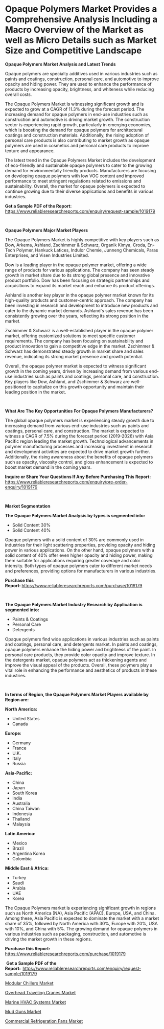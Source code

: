 <p><h1>Opaque Polymers Market Provides a Comprehensive Analysis Including a Macro Overview of the Market as well as Micro Details such as Market Size and Competitive Landscape</h1></p><p><strong>Opaque Polymers Market Analysis and Latest Trends</strong></p>
<p><p>Opaque polymers are specialty additives used in various industries such as paints and coatings, construction, personal care, and automotive to improve opacity and hiding power. They are used to enhance the performance of products by increasing opacity, brightness, and whiteness while reducing overall costs.</p><p>The Opaque Polymers Market is witnessing significant growth and is expected to grow at a CAGR of 11.3% during the forecast period. The increasing demand for opaque polymers in end-use industries such as construction and automotive is driving market growth. The construction sector is experiencing rapid growth, particularly in emerging economies, which is boosting the demand for opaque polymers for architectural coatings and construction materials. Additionally, the rising adoption of personal care products is also contributing to market growth as opaque polymers are used in cosmetics and personal care products to improve texture and appearance.</p><p>The latest trend in the Opaque Polymers Market includes the development of eco-friendly and sustainable opaque polymers to cater to the growing demand for environmentally friendly products. Manufacturers are focusing on developing opaque polymers with low VOC content and improved performance to meet stringent regulations related to emissions and sustainability. Overall, the market for opaque polymers is expected to continue growing due to their diverse applications and benefits in various industries.</p></p>
<p><strong>Get a Sample PDF of the Report:&nbsp;</strong> <a href="https://www.reliableresearchreports.com/enquiry/request-sample/1019179">https://www.reliableresearchreports.com/enquiry/request-sample/1019179</a></p>
<p>&nbsp;</p>
<p><strong>Opaque Polymers Major Market Players</strong></p>
<p><p>The Opaque Polymers Market is highly competitive with key players such as Dow, Arkema, Ashland, Zschimmer & Schwarz, Organik Kimya, Croda, En-Tech Polymer, Hankuck Latices, Indulor Chemie, Junneng Chemicals, Paras Enterprises, and Visen Industries Limited.</p><p>Dow is a leading player in the opaque polymer market, offering a wide range of products for various applications. The company has seen steady growth in market share due to its strong global presence and innovative product portfolio. Dow has been focusing on strategic partnerships and acquisitions to expand its market reach and enhance its product offerings.</p><p>Ashland is another key player in the opaque polymer market known for its high-quality products and customer-centric approach. The company has been investing in research and development to introduce new products and cater to the dynamic market demands. Ashland's sales revenue has been consistently growing over the years, reflecting its strong position in the market.</p><p>Zschimmer & Schwarz is a well-established player in the opaque polymer market, offering customized solutions to meet specific customer requirements. The company has been focusing on sustainability and product innovation to gain a competitive edge in the market. Zschimmer & Schwarz has demonstrated steady growth in market share and sales revenue, indicating its strong market presence and growth potential.</p><p>Overall, the opaque polymer market is expected to witness significant growth in the coming years, driven by increasing demand from various end-use industries such as paints and coatings, personal care, and construction. Key players like Dow, Ashland, and Zschimmer & Schwarz are well-positioned to capitalize on this growth opportunity and maintain their leading position in the market.</p></p>
<p>&nbsp;</p>
<p><strong>What Are The Key Opportunities For Opaque Polymers Manufacturers?</strong></p>
<p><p>The global opaque polymers market is experiencing steady growth due to increasing demand from various end-use industries such as paints and coatings, personal care, and construction. The market is expected to witness a CAGR of 7.5% during the forecast period (2019-2026) with Asia Pacific region leading the market growth. Technological advancements in polymer manufacturing processes and increasing investment in research and development activities are expected to drive market growth further. Additionally, the rising awareness about the benefits of opaque polymers such as opacity, viscosity control, and gloss enhancement is expected to boost market demand in the coming years.</p></p>
<p><strong>Inquire or Share Your Questions If Any Before Purchasing This Report:</strong> <a href="https://www.reliableresearchreports.com/enquiry/pre-order-enquiry/1019179">https://www.reliableresearchreports.com/enquiry/pre-order-enquiry/1019179</a></p>
<p>&nbsp;</p>
<p><strong>Market Segmentation</strong></p>
<p><strong>The Opaque Polymers Market Analysis by types is segmented into:</strong></p>
<p><ul><li>Solid Content 30%</li><li>Solid Content 40%</li></ul></p>
<p><p>Opaque polymers with a solid content of 30% are commonly used in industries for their light scattering properties, providing opacity and hiding power in various applications. On the other hand, opaque polymers with a solid content of 40% offer even higher opacity and hiding power, making them suitable for applications requiring greater coverage and color intensity. Both types of opaque polymers cater to different market needs and preferences, providing options for manufacturers in various industries.</p></p>
<p><strong>Purchase this Report:&nbsp;</strong><a href="https://www.reliableresearchreports.com/purchase/1019179">https://www.reliableresearchreports.com/purchase/1019179</a></p>
<p>&nbsp;</p>
<p><strong>The Opaque Polymers Market Industry Research by Application is segmented into:</strong></p>
<p><ul><li>Paints & Coatings</li><li>Personal Care</li><li>Detergents</li></ul></p>
<p><p>Opaque polymers find wide applications in various industries such as paints and coatings, personal care, and detergents market. In paints and coatings, opaque polymers enhance the hiding power and brightness of the paint. In personal care products, they provide color opacity and improve texture. In the detergents market, opaque polymers act as thickening agents and improve the visual appeal of the products. Overall, these polymers play a vital role in enhancing the performance and aesthetics of products in these industries.</p></p>
<p>&nbsp;</p>
<p><strong>In terms of Region, the Opaque Polymers Market Players available by Region are:</strong></p>
<p>
    <p> <strong> North America: </strong>
        <ul>
            <li>United States</li>
            <li>Canada</li>
        </ul>
        </p> 
    <p> <strong> Europe: </strong>
        <ul>
            <li>Germany</li>
            <li>France</li>
            <li>U.K.</li>
            <li>Italy</li>
            <li>Russia</li>
        </ul>
        </p> 
    <p> <strong> Asia-Pacific: </strong>
        <ul>
            <li>China</li>
            <li>Japan</li>
            <li>South Korea</li>
            <li>India</li>
            <li>Australia</li>
            <li>China Taiwan</li>
            <li>Indonesia</li>
            <li>Thailand</li>
            <li>Malaysia</li>
        </ul>
        </p> 
    <p> <strong> Latin America: </strong>
        <ul>
            <li>Mexico</li>
            <li>Brazil</li>
            <li>Argentina Korea</li>
            <li>Colombia</li>
        </ul>
        </p> 
    <p> <strong> Middle East & Africa: </strong>
        <ul>
            <li>Turkey</li>
            <li>Saudi</li>
            <li>Arabia</li>
            <li>UAE</li>
            <li>Korea</li>
        </ul>
    </p>
    </p>
<p><p>The Opaque Polymers market is experiencing significant growth in regions such as North America (NA), Asia Pacific (APAC), Europe, USA, and China. Among these, Asia Pacific is expected to dominate the market with a market share of 35%, followed by North America with 30%, Europe with 20%, USA with 10%, and China with 5%. The growing demand for opaque polymers in various industries such as packaging, construction, and automotive is driving the market growth in these regions.</p></p>
<p><strong>Purchase this Report: </strong><a href="https://www.reliableresearchreports.com/purchase/1019179">https://www.reliableresearchreports.com/purchase/1019179</a></p>
<p>&nbsp;<strong>Get a Sample PDF of the Report:&nbsp;&nbsp;</strong><a href="https://www.reliableresearchreports.com/enquiry/request-sample/1019179">https://www.reliableresearchreports.com/enquiry/request-sample/1019179</a></p>
<p><strong></strong></p>
<p><p><a href="https://medium.com/@v27092023/modular-chillers-market-report-reveals-the-latest-trends-and-growth-opportunities-of-this-market-fa93ad74c0d1">Modular Chillers Market</a></p><p><a href="https://medium.com/@linabernier/overhead-traveling-cranes-market-comprehensive-assessment-by-type-application-and-geography-50d406053bd2">Overhead Traveling Cranes Market</a></p><p><a href="https://medium.com/@v27092023/marine-hvac-systems-market-size-market-outlook-and-market-forecast-2024-to-2031-579449c9dd06">Marine HVAC Systems Market</a></p><p><a href="https://medium.com/@linabernier/mud-guns-market-size-and-market-trends-complete-industry-overview-2024-to-2031-810b99f15d44">Mud Guns Market</a></p><p><a href="https://medium.com/@v27092023/commercial-refrigeration-fans-market-comprehensive-assessment-by-type-application-and-geography-a58d7880b8f4">Commercial Refrigeration Fans Market</a></p></p>